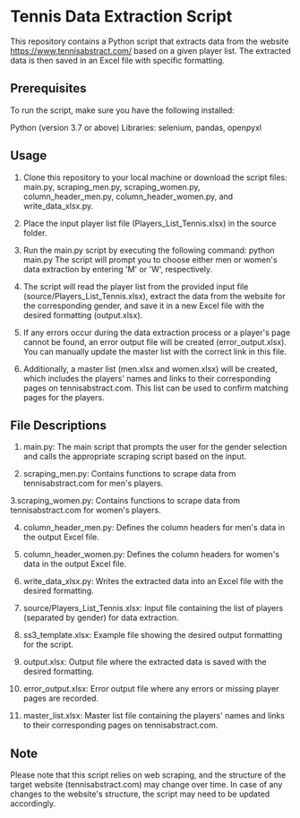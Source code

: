 # Tennis Data Extraction Script
This repository contains a Python script that extracts data from the website https://www.tennisabstract.com/ based on a given player list. The extracted data is then saved in an Excel file with specific formatting.

## Prerequisites
To run the script, make sure you have the following installed:

Python (version 3.7 or above)
Libraries: selenium, pandas, openpyxl

## Usage
1. Clone this repository to your local machine or download the script files: main.py, scraping_men.py, scraping_women.py, column_header_men.py, column_header_women.py, and write_data_xlsx.py.

2. Place the input player list file (Players_List_Tennis.xlsx) in the source folder.

3. Run the main.py script by executing the following command:
   python main.py
   The script will prompt you to choose either men or women's data extraction by entering 'M' or 'W', respectively.

4. The script will read the player list from the provided input file (source/Players_List_Tennis.xlsx), extract the data from the website for the corresponding gender, and save it in a new Excel file with the desired formatting (output.xlsx).

5. If any errors occur during the data extraction process or a player's page cannot be found, an error output file will be created (error_output.xlsx). You can manually update the master list with the correct link in this file.

6. Additionally, a master list (men.xlsx and women.xlsx) will be created, which includes the players' names and links to their corresponding pages on tennisabstract.com. This list can be used to confirm matching pages for the players.


## File Descriptions
1. main.py: The main script that prompts the user for the gender selection and calls the appropriate scraping script based on the input.

2. scraping_men.py: Contains functions to scrape data from tennisabstract.com for men's players.
   
3.scraping_women.py: Contains functions to scrape data from tennisabstract.com for women's players.

4. column_header_men.py: Defines the column headers for men's data in the output Excel file.
   
6. column_header_women.py: Defines the column headers for women's data in the output Excel file.

7. write_data_xlsx.py: Writes the extracted data into an Excel file with the desired formatting.

8. source/Players_List_Tennis.xlsx: Input file containing the list of players (separated by gender) for data extraction.

9. ss3_template.xlsx: Example file showing the desired output formatting for the script.

10. output.xlsx: Output file where the extracted data is saved with the desired formatting.

11. error_output.xlsx: Error output file where any errors or missing player pages are recorded.

12. master_list.xlsx: Master list file containing the players' names and links to their corresponding pages on tennisabstract.com.

## Note
Please note that this script relies on web scraping, and the structure of the target website (tennisabstract.com) may change over time. In case of any changes to the website's structure, the script may need to be updated accordingly.
